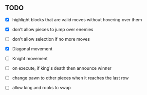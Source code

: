 
## TODO
- [x] highlight blocks that are valid moves without hovering over them
- [x] don't allow pieces to jump over enemies
- [ ] don't allow selection if no more moves
- [x] Diagonal movement
- [ ] Knight movement
- [ ] on execute, if king's death then announce winner
- [ ] change pawn to other pieces when it reaches the last row
- [ ] allow king and rooks to swap

